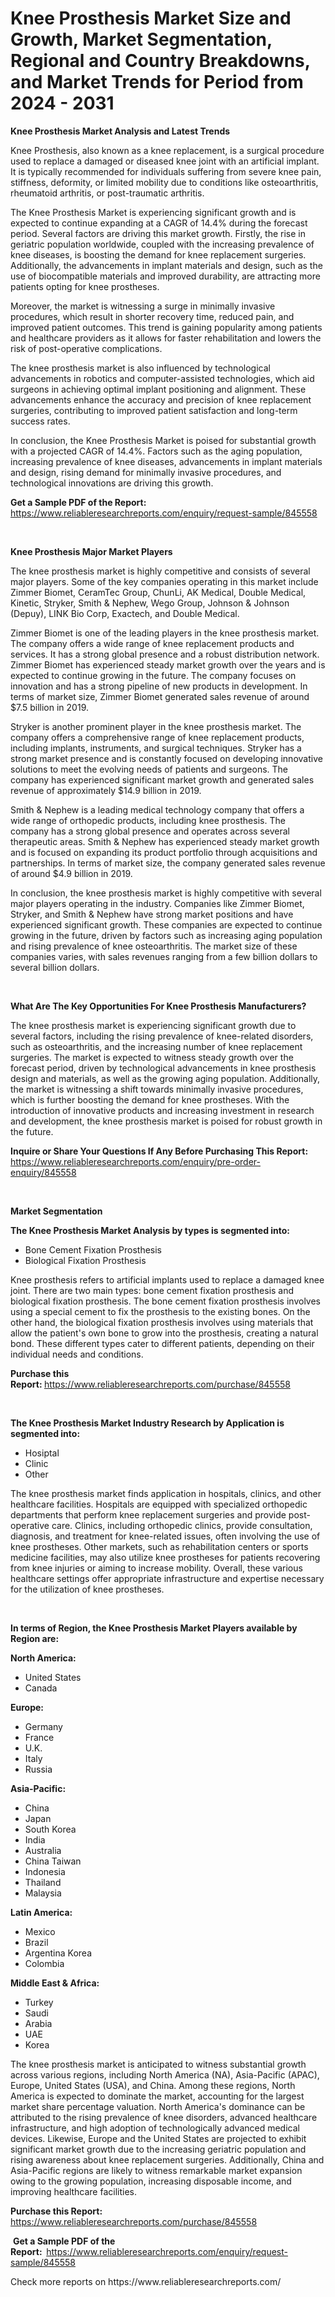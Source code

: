 <p><h1>Knee Prosthesis Market Size and Growth, Market Segmentation, Regional and Country Breakdowns, and Market Trends for Period from 2024 -  2031</h1></p><p><strong>Knee Prosthesis Market Analysis and Latest Trends</strong></p>
<p><p>Knee Prosthesis, also known as a knee replacement, is a surgical procedure used to replace a damaged or diseased knee joint with an artificial implant. It is typically recommended for individuals suffering from severe knee pain, stiffness, deformity, or limited mobility due to conditions like osteoarthritis, rheumatoid arthritis, or post-traumatic arthritis.</p><p>The Knee Prosthesis Market is experiencing significant growth and is expected to continue expanding at a CAGR of 14.4% during the forecast period. Several factors are driving this market growth. Firstly, the rise in geriatric population worldwide, coupled with the increasing prevalence of knee diseases, is boosting the demand for knee replacement surgeries. Additionally, the advancements in implant materials and design, such as the use of biocompatible materials and improved durability, are attracting more patients opting for knee prostheses.</p><p>Moreover, the market is witnessing a surge in minimally invasive procedures, which result in shorter recovery time, reduced pain, and improved patient outcomes. This trend is gaining popularity among patients and healthcare providers as it allows for faster rehabilitation and lowers the risk of post-operative complications.</p><p>The knee prosthesis market is also influenced by technological advancements in robotics and computer-assisted technologies, which aid surgeons in achieving optimal implant positioning and alignment. These advancements enhance the accuracy and precision of knee replacement surgeries, contributing to improved patient satisfaction and long-term success rates.</p><p>In conclusion, the Knee Prosthesis Market is poised for substantial growth with a projected CAGR of 14.4%. Factors such as the aging population, increasing prevalence of knee diseases, advancements in implant materials and design, rising demand for minimally invasive procedures, and technological innovations are driving this growth.</p></p>
<p><strong>Get a Sample PDF of the Report:&nbsp;</strong> <a href="https://www.reliableresearchreports.com/enquiry/request-sample/845558">https://www.reliableresearchreports.com/enquiry/request-sample/845558</a></p>
<p>&nbsp;</p>
<p><strong>Knee Prosthesis Major Market Players</strong></p>
<p><p>The knee prosthesis market is highly competitive and consists of several major players. Some of the key companies operating in this market include Zimmer Biomet, CeramTec Group, ChunLi, AK Medical, Double Medical, Kinetic, Stryker, Smith & Nephew, Wego Group, Johnson & Johnson (Depuy), LINK Bio Corp, Exactech, and Double Medical.</p><p>Zimmer Biomet is one of the leading players in the knee prosthesis market. The company offers a wide range of knee replacement products and services. It has a strong global presence and a robust distribution network. Zimmer Biomet has experienced steady market growth over the years and is expected to continue growing in the future. The company focuses on innovation and has a strong pipeline of new products in development. In terms of market size, Zimmer Biomet generated sales revenue of around $7.5 billion in 2019.</p><p>Stryker is another prominent player in the knee prosthesis market. The company offers a comprehensive range of knee replacement products, including implants, instruments, and surgical techniques. Stryker has a strong market presence and is constantly focused on developing innovative solutions to meet the evolving needs of patients and surgeons. The company has experienced significant market growth and generated sales revenue of approximately $14.9 billion in 2019.</p><p>Smith & Nephew is a leading medical technology company that offers a wide range of orthopedic products, including knee prosthesis. The company has a strong global presence and operates across several therapeutic areas. Smith & Nephew has experienced steady market growth and is focused on expanding its product portfolio through acquisitions and partnerships. In terms of market size, the company generated sales revenue of around $4.9 billion in 2019.</p><p>In conclusion, the knee prosthesis market is highly competitive with several major players operating in the industry. Companies like Zimmer Biomet, Stryker, and Smith & Nephew have strong market positions and have experienced significant growth. These companies are expected to continue growing in the future, driven by factors such as increasing aging population and rising prevalence of knee osteoarthritis. The market size of these companies varies, with sales revenues ranging from a few billion dollars to several billion dollars.</p></p>
<p>&nbsp;</p>
<p><strong>What Are The Key Opportunities For Knee Prosthesis Manufacturers?</strong></p>
<p><p>The knee prosthesis market is experiencing significant growth due to several factors, including the rising prevalence of knee-related disorders, such as osteoarthritis, and the increasing number of knee replacement surgeries. The market is expected to witness steady growth over the forecast period, driven by technological advancements in knee prosthesis design and materials, as well as the growing aging population. Additionally, the market is witnessing a shift towards minimally invasive procedures, which is further boosting the demand for knee prostheses. With the introduction of innovative products and increasing investment in research and development, the knee prosthesis market is poised for robust growth in the future.</p></p>
<p><strong>Inquire or Share Your Questions If Any Before Purchasing This Report:</strong> <a href="https://www.reliableresearchreports.com/enquiry/pre-order-enquiry/845558">https://www.reliableresearchreports.com/enquiry/pre-order-enquiry/845558</a></p>
<p>&nbsp;</p>
<p><strong>Market Segmentation</strong></p>
<p><strong>The Knee Prosthesis Market Analysis by types is segmented into:</strong></p>
<p><ul><li>Bone Cement Fixation Prosthesis</li><li>Biological Fixation Prosthesis</li></ul></p>
<p><p>Knee prosthesis refers to artificial implants used to replace a damaged knee joint. There are two main types: bone cement fixation prosthesis and biological fixation prosthesis. The bone cement fixation prosthesis involves using a special cement to fix the prosthesis to the existing bones. On the other hand, the biological fixation prosthesis involves using materials that allow the patient's own bone to grow into the prosthesis, creating a natural bond. These different types cater to different patients, depending on their individual needs and conditions.</p></p>
<p><strong>Purchase this Report:&nbsp;</strong><a href="https://www.reliableresearchreports.com/purchase/845558">https://www.reliableresearchreports.com/purchase/845558</a></p>
<p>&nbsp;</p>
<p><strong>The Knee Prosthesis Market Industry Research by Application is segmented into:</strong></p>
<p><ul><li>Hosiptal</li><li>Clinic</li><li>Other</li></ul></p>
<p><p>The knee prosthesis market finds application in hospitals, clinics, and other healthcare facilities. Hospitals are equipped with specialized orthopedic departments that perform knee replacement surgeries and provide post-operative care. Clinics, including orthopedic clinics, provide consultation, diagnosis, and treatment for knee-related issues, often involving the use of knee prostheses. Other markets, such as rehabilitation centers or sports medicine facilities, may also utilize knee prostheses for patients recovering from knee injuries or aiming to increase mobility. Overall, these various healthcare settings offer appropriate infrastructure and expertise necessary for the utilization of knee prostheses.</p></p>
<p>&nbsp;</p>
<p><strong>In terms of Region, the Knee Prosthesis Market Players available by Region are:</strong></p>
<p>
    <p> <strong> North America: </strong>
        <ul>
            <li>United States</li>
            <li>Canada</li>
        </ul>
        </p> 
    <p> <strong> Europe: </strong>
        <ul>
            <li>Germany</li>
            <li>France</li>
            <li>U.K.</li>
            <li>Italy</li>
            <li>Russia</li>
        </ul>
        </p> 
    <p> <strong> Asia-Pacific: </strong>
        <ul>
            <li>China</li>
            <li>Japan</li>
            <li>South Korea</li>
            <li>India</li>
            <li>Australia</li>
            <li>China Taiwan</li>
            <li>Indonesia</li>
            <li>Thailand</li>
            <li>Malaysia</li>
        </ul>
        </p> 
    <p> <strong> Latin America: </strong>
        <ul>
            <li>Mexico</li>
            <li>Brazil</li>
            <li>Argentina Korea</li>
            <li>Colombia</li>
        </ul>
        </p> 
    <p> <strong> Middle East & Africa: </strong>
        <ul>
            <li>Turkey</li>
            <li>Saudi</li>
            <li>Arabia</li>
            <li>UAE</li>
            <li>Korea</li>
        </ul>
    </p>
    </p>
<p><p>The knee prosthesis market is anticipated to witness substantial growth across various regions, including North America (NA), Asia-Pacific (APAC), Europe, United States (USA), and China. Among these regions, North America is expected to dominate the market, accounting for the largest market share percentage valuation. North America's dominance can be attributed to the rising prevalence of knee disorders, advanced healthcare infrastructure, and high adoption of technologically advanced medical devices. Likewise, Europe and the United States are projected to exhibit significant market growth due to the increasing geriatric population and rising awareness about knee replacement surgeries. Additionally, China and Asia-Pacific regions are likely to witness remarkable market expansion owing to the growing population, increasing disposable income, and improving healthcare facilities.</p></p>
<p><strong>Purchase this Report: </strong><a href="https://www.reliableresearchreports.com/purchase/845558">https://www.reliableresearchreports.com/purchase/845558</a></p>
<p>&nbsp;<strong>Get a Sample PDF of the Report:&nbsp;&nbsp;</strong><a href="https://www.reliableresearchreports.com/enquiry/request-sample/845558">https://www.reliableresearchreports.com/enquiry/request-sample/845558</a></p>
<p><strong></strong></p>
<p>Check more reports on https://www.reliableresearchreports.com/</p>